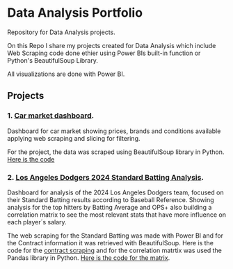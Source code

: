 # Data Analysis Portfolio

Repository for Data Analysis projects.

On this Repo I share my projects created for Data Analysis which include Web Scraping code done ethier using Power BIs built-in function or Python's BeautifulSoup Library.

All visualizations are done with Power BI.


## Projects

### 1. [Car market dashboard](https://github.com/rajcespedes/analysis_portfolio/blob/main/Car%20market%20analysis.pdf).

Dashboard for car market showing prices, brands and conditions available applying web scraping and slicing for filtering.

For the project, the data was scraped using BeautifulSoup library in Python. [Here is the code](https://github.com/rajcespedes/analysis_portfolio/blob/main/webscrape.py)

### 2. [Los Angeles Dodgers 2024 Standard Batting Analysis](https://github.com/rajcespedes/analysis_portfolio/blob/main/Los%20Angeles%20Dodgers%20Dashboard.pdf). 

Dashboard for analysis of the 2024 Los Angeles Dodgers team, focused on their Standard Batting results according to Baseball Reference. Showing analysis for the top hitters by Batting Average and OPS+ also building a correlation matrix to see the most relevant stats that have more influence on each player´s salary.

The web scraping for the Standard Batting was made with Power BI and for the Contract information it was retrieved with BeautifulSoup. Here is the code for the [contract scraping](https://github.com/rajcespedes/analysis_portfolio/blob/main/contract_scrape.py) and for the correlation matrtix was used the Pandas library in Python. [Here is the code for the matrix](https://github.com/rajcespedes/analysis_portfolio/blob/main/corr_matrix_Test.py).
